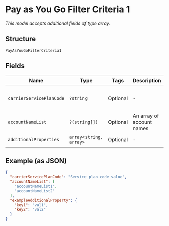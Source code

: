 
# Pay as You Go Filter Criteria 1

*This model accepts additional fields of type array.*

## Structure

`PayAsYouGoFilterCriteria1`

## Fields

| Name | Type | Tags | Description | Getter | Setter |
|  --- | --- | --- | --- | --- | --- |
| `carrierServicePlanCode` | `?string` | Optional | - | getCarrierServicePlanCode(): ?string | setCarrierServicePlanCode(?string carrierServicePlanCode): void |
| `accountNameList` | `?(string[])` | Optional | An array of account names | getAccountNameList(): ?array | setAccountNameList(?array accountNameList): void |
| `additionalProperties` | `array<string, array>` | Optional | - | findAdditionalProperty(string key): array | additionalProperty(string key, array value): void |

## Example (as JSON)

```json
{
  "carrierServicePlanCode": "Service plan code value",
  "accountNameList": [
    "accountNameList1",
    "accountNameList2"
  ],
  "exampleAdditionalProperty": {
    "key1": "val1",
    "key2": "val2"
  }
}
```

